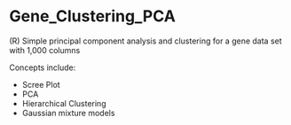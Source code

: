 Gene_Clustering_PCA
===================

(R) Simple principal component analysis and clustering for a gene data set with 1,000 columns

Concepts include:
- Scree Plot
- PCA
- Hierarchical Clustering
- Gaussian mixture models
